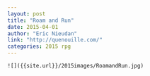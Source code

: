 ```yaml
---
layout: post
title: "Roam and Run"
date: 2015-04-01
author: "Eric Nieudan"
link: "http://quenouille.com/"
categories: 2015 rpg
---
```

```
![]({{site.url}}/2015images/RoamandRun.jpg)
```

